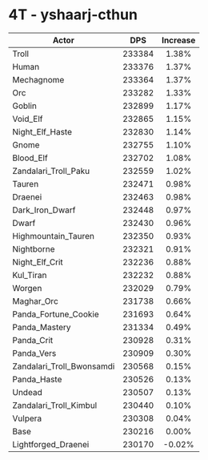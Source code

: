 # 4T - yshaarj-cthun
| Actor | DPS | Increase |
|---|:---:|:---:|
|Troll|233384|1.38%|
|Human|233376|1.37%|
|Mechagnome|233364|1.37%|
|Orc|233282|1.33%|
|Goblin|232899|1.17%|
|Void_Elf|232865|1.15%|
|Night_Elf_Haste|232830|1.14%|
|Gnome|232755|1.10%|
|Blood_Elf|232702|1.08%|
|Zandalari_Troll_Paku|232559|1.02%|
|Tauren|232471|0.98%|
|Draenei|232463|0.98%|
|Dark_Iron_Dwarf|232448|0.97%|
|Dwarf|232430|0.96%|
|Highmountain_Tauren|232350|0.93%|
|Nightborne|232321|0.91%|
|Night_Elf_Crit|232236|0.88%|
|Kul_Tiran|232232|0.88%|
|Worgen|232029|0.79%|
|Maghar_Orc|231738|0.66%|
|Panda_Fortune_Cookie|231693|0.64%|
|Panda_Mastery|231334|0.49%|
|Panda_Crit|230928|0.31%|
|Panda_Vers|230909|0.30%|
|Zandalari_Troll_Bwonsamdi|230568|0.15%|
|Panda_Haste|230526|0.13%|
|Undead|230507|0.13%|
|Zandalari_Troll_Kimbul|230440|0.10%|
|Vulpera|230308|0.04%|
|Base|230216|0.00%|
|Lightforged_Draenei|230170|-0.02%|
